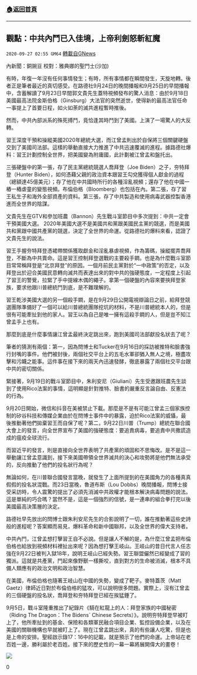 ###  [:house:返回首頁](https://github.com/ourhimalayas/txt)
---

## 觀點：中共內鬥已入佳境，上帝利劍怒斬紅魔
`2020-09-27 02:55 GM64` [轉載自GNews](https://gnews.org/zh-hant/385695/)

內新聞：銅豌豆       校對：雅典娜的聖鬥士(沙加)

有時，年復一年沒有任何事情發生；有時，所有事情都在瞬間發生，天旋地轉。後者正是筆者最近的真切感受。在路德社9月24日的晚間播報和9月25日的早間播報中，含蓄解讀了9月23日早間郭文貴先生蓋特視頻發布的驚人消息：由於9月18日美國最高法院金斯伯格（Ginsburg）大法官的突然逝世，使得新的最高法官任命一事提上了首要日程，如火如荼的滅共進程暫時推後。

然而，中共內部派系的殊死搏鬥，竟恰逢其時鬥到了美國。上演了一場驚人的大反轉。

習王深度干預和操縱美國2020年總統大選，而江曾孟則出於自保將三個關鍵硬盤交到了美國司法部。這樣的舉動直接大力推進了中共迅速覆滅的進程。據路德社爆料：習王計劃控制全世界，把美國變為附庸國，此計劃被江曾孟和盤托出。

三張硬盤中的第一張，存了民主黨總統競選人喬拜登（Joe Biden）之子，夯特拜登（Hunter Biden），如何憑藉父親的政治資本跟習王勾兌獲得個人獻金的過程（總額達45億美元）；存了他在中共國時所行的各種淫亂視頻；還存了他在中國一樁一樁虐童的變態視頻。布倫伯格（Bloomberg）也包括在內。第二張，存了習王私生子和海外全部資產的資料。第三張，存了中共製造和使用病毒武器控製香港進而全世界的陰謀。

文貴先生在GTV和參加班農（Bannon）先生戰斗室節目中多次提到：中共一定會干預美國大選。 2020年美國大選不是美國共和黨跟美國民主黨的競選，而是美國共和黨跟中國共產黨的競選，決定了全世界的命運。從路德社的爆料來看，認證了文貴先生的說法。

習王手握夯特拜登憑裙帶關係獲取獻金和淫亂暴虐視頻，作為籌碼，操縱擺弄喬拜登，不斷為中共賣命。這是習王控制拜登選戰的主要殺手鐧。也是為什麼戰斗室節目常常稱拜登是“北京拜登”的原因。一個月前民主黨對於“一中政策”的否定，以及拜登出於迎合美國民意轉向滅共而表達出來的對中共的強硬態度，一定程度上引起了習王的警覺，拉緊了手中提線木偶的繩子。拿第一個硬盤的內容來要挾拜登家族，要求他跟川普總統鬥到底，是不難理解的。

習王乾涉美國大選的另一個殺手鐧，是在9月29日公開電視辯論日之前，給拜登競選團隊準備好了一個可以給川普總統團隊挖坑的材料，不是川普總統本人的，但是很有可能牽扯到他的家人。習王以為自己是唯一擁有這殺手鐧的人，但是豈不知江曾孟手上也有。

那麼到底是什麼事情讓江曾孟最終決定跳出來，跑到美國司法部獻投名狀去了呢？

筆者的猜測有兩個：第一，因為閆博士和Tucker在9月16日的採訪被推特和臉書強行封嘴的事件。他們被封後，兩個社交平台上的五毛水軍卻猶入無人之境，極盡攻擊和污衊之能事。這件事在接下來的兩天內迅速發酵，徹底暴露了兩個社交平台跟中共的密切關係。

緊接著，9月19日的戰斗室節目中，朱利安尼（Giuliani）先生受邀跟班農先生談到了使用Rico法案的事情，這明顯是針對推特、臉書的嚴重反言論自由、反憲法的行為。

9月20日開始，微信和抖音在美被禁止下載。那麼是不是有可能江曾孟三個家族控制的矽谷科技和傳媒企業由於在閆博士事件中的暴露，迫於Rico法案的威懾，最後推動著他們拋棄習王而自保了呢？第二，9月22日川普（Trump）總統在聯合國大會上的發言，向全世界宣布了美國的強硬態度：要追責病毒，要追責中共撒謊造成的瘟疫全球流行。

而習近平的發言，則是直接向全世界表明了共產黨的頑固和不思悔改。是不是這一舉動讓江曾孟意識到，接下來美國帶領全世界滅共的決心和攻勢將是他們無法承受的，反向推動了他們的投名狀行為呢？

無論如何，在川普聯合國發言當晚，就發生了上面所提到的在美國角力的各種真真假假的投名狀混戰。而23日當晚，魯道布斯（Lou Dobbs）晚間播報，閆博士接受采訪時，令人震驚的提出了必須先消滅中共政權才能根本解決病毒問題的說法。這是單純的巧合嗎？當然不是，這是一個強烈的信號，是一連串的組合拳打完以後美國最高決策層的決定。

路德社早先放出的閆博士跟朱利安尼先生的合影說明了一切，誰在推動著這些史詩般的進程呢？答案顯而易見，爆料革命和新中國聯邦，以及全世界的偉大支持者。

中共內鬥，江曾孟想打擊習王自不必說。但是讓人不解的是，為什麼江曾孟把布倫伯格也給放到視頻材料裡扯出來呢？因為想打擊王岐山。王岐山的昔日代言人任志強在9月22日被判入獄18年，說明王岐山已經失勢。習王聯盟儼然已經變成了習的獨派。這就是共產黨，鬥起來像野獸一樣撕咬，直到對方的生命被消滅，根本不具備人類應有的政治文明和政治智慧。

在美國，布倫伯格也隨著王岐山在中國的失勢，變成了靶子。麥特蓋茨（Matt Gaetz）律師近日對於布倫伯格的猛攻，可以說明很多問題。實際上，沒有江曾孟的三個硬盤的投名狀，喬拜登和夯特拜登已經在挨猛錘了。

9月5日，戰斗室隆重推出了紀錄片《騎在紅龍上的人：拜登家族的中國秘密（Riding The Dragon：The Bidens´ Chinese Secrets）》。說明夯特拜登早被盯上了，他所牽扯到的基金、保險和各類軍民融合項目企業、監控設備企業，以及在美國的關聯機構也早就被盯上了。現在江曾孟跳出來，真的有些讓人吃驚，但是也是上帝的安排。聖經啟示錄17：16中的記載，就是預示了他們的命運。上帝站在老百姓一邊，勝利屬於老百姓。接下來的歷史性的一幕一幕將展開偉大的畫卷！

![]()![](https://s3.amazonaws.com/gnews-media-offload/wp-content/uploads/2020/09/27025008/1-138.jpg)

0

